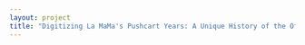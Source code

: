 ```yaml
--- 
layout: project 
title: "Digitizing La MaMa's Pushcart Years: A Unique History of the Off-Off-Broadway Movement" 
---
```



